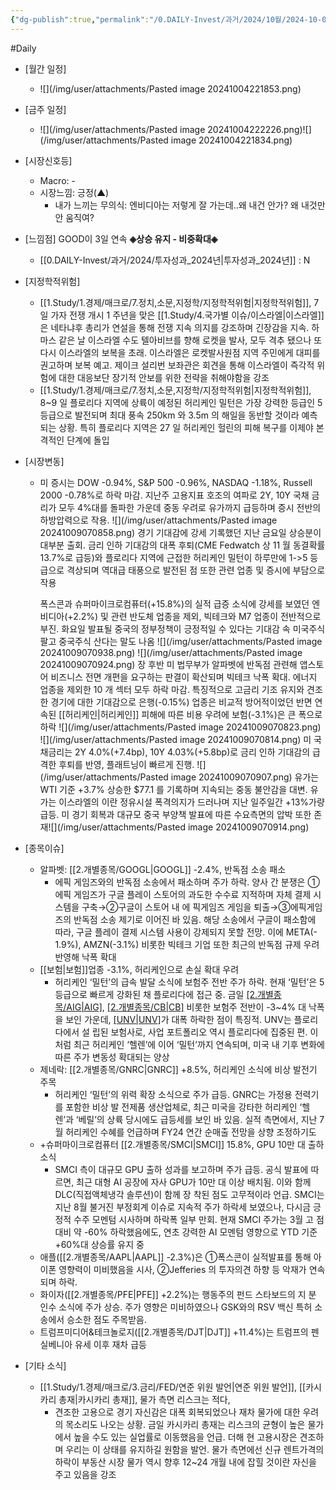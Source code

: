 ```yaml
---
{"dg-publish":true,"permalink":"/0.DAILY-Invest/과거/2024/10월/2024-10-08/","created":"2024-10-09T06:49:55.799+09:00","updated":"2025-06-03T20:08:43.669+09:00"}
---
```


#Daily 


- [월간 일정]
	- ![](/img/user/attachments/Pasted image 20241004221853.png)

- [금주 일정]
	- ![](/img/user/attachments/Pasted image 20241004222226.png)![](/img/user/attachments/Pasted image 20241004221834.png)


- [시장신호등]
	- Macro: -
	- 시장느낌: 긍정(▲)
		- 내가 느끼는 무의식: 엔비디아는 저렇게 잘 가는데..왜 내건 안가? 왜 내것만 안 움직여?


- [느낌점] GOOD이 3일 연속 **◈상승 유지 - 비중확대◈**  
	- [[0.DAILY-Invest/과거/2024/투자성과_2024년\|투자성과_2024년]] : N


- [지정학적위험]
	- [[1.Study/1.경제/매크로/7.정치,소문,지정학/지정학적위험\|지정학적위험]], 7 일 가자 전쟁 개시 1 주년을 맞은 [[1.Study/4.국가별 이슈/이스라엘\|이스라엘]]은 네타냐후 총리가 연설을 통해 전쟁 지속 의지를 강조하며 긴장감을 지속. 하마스 같은 날 이스라엘 수도 텔아비브를 향해 로켓을 발사, 모두 격추 됐으나 또다시 이스라엘의 보복을 초래. 이스라엘은 로켓발사원점 지역 주민에게 대피를 권고하며 보복 예고. 제이크 설리번 보좌관은 회견을 통해 이스라엘이 즉각적 위험에 대한 대응보단 장기적 안보를 위한 전략을 취해야함을 강조 
	- [[1.Study/1.경제/매크로/7.정치,소문,지정학/지정학적위험\|지정학적위험]], 8~9 일 플로리다 지역에 상륙이 예정된 허리케인 밀턴은 가장 강력한 등급인 5 등급으로 발전되며 최대 풍속 250km 와 3.5m 의 해일을 동반할 것이라 예측되는 상황. 특히 플로리다 지역은 27 일 허리케인 헐린의 피해 복구를 이제야 본격적인 단계에 돌입



- [시장변동]
	- 미 증시는 DOW -0.94%, S&P 500 -0.96%, NASDAQ -1.18%, Russell 2000 -0.78%로 하락 마감. 지난주 고용지표 호조의 여파로 2Y, 10Y 국채 금리가 모두 4%대를 돌파한 가운데 중동 우려로 유가까지 급등하며 증시 전반의 하방압력으로 작용. 
	  ![](/img/user/attachments/Pasted image 20241009070858.png)
	  경기 기대감에 강세 기록했던 지난 금요일 상승분이 대부분 출회. 금리 인하 기대감의 대폭 후퇴(CME Fedwatch 상 11 월 동결확률 13.7%로 급등)와 플로리다 지역에 근접한 허리케인 밀턴이 하루만에 1->5 등급으로 격상되며 역대급 태풍으로 발전된 점 또한 관련 업종 및 증시에 부담으로 작용 
	  
	  폭스콘과 슈퍼마이크로컴퓨터(+15.8%)의 실적 급증 소식에 강세를 보였던 엔비디아(+2.2%) 및 관련 반도체 업종을 제외, 빅테크와 M7 업종이 전반적으로 부진.
	  화요일 발표될 중국의 정부정책이 긍정적일 수 있다는 기대감 속 미국주식 팔고 중국주식 산다는 말도 나옴
	   ![](/img/user/attachments/Pasted image 20241009070938.png)
	  ![](/img/user/attachments/Pasted image 20241009070924.png)
	  장 후반 미 법무부가 알파벳에 반독점 관련해 앱스토어 비즈니스 전면 개편을 요구하는 판결이 확산되며 빅테크 낙폭 확대. 에너지 업종을 제외한 10 개 섹터 모두 하락 마감. 특징적으로 고금리 기조 유지와 견조한 경기에 대한 기대감으로 은행(-0.15%) 업종은 비교적 방어적이었던 반면 연속된 [[허리케인\|허리케인]] 피해에 따른 비용 우려에 보험(-3.1%)은 큰 폭으로 하락 ![](/img/user/attachments/Pasted image 20241009070823.png)
	  ![](/img/user/attachments/Pasted image 20241009070814.png)
	  미 국채금리는 2Y 4.0%(+7.4bp), 10Y 4.03%(+5.8bp)로 금리 인하 기대감의 급격한 후퇴를 반영, 플래트닝이 빠르게 진행. 
	  ![](/img/user/attachments/Pasted image 20241009070907.png)
	  유가는 WTI 기준 +3.7% 상승한 $77.1 를 기록하며 지속되는 중동 불안감을 대변. 유가는 이스라엘의 이란 정유시설 폭격의지가 드러나며 지난 일주일간 +13%가량 급등. 미 경기 회복과 대규모 중국 부양책 발표에 따른 수요측면의 압박 또한 존재![](/img/user/attachments/Pasted image 20241009070914.png)



- [종목이슈]
	- 알파벳: [[2.개별종목/GOOGL\|GOOGL]] -2.4%, 반독점 소송 패소
		- 에픽 게임즈와의 반독점 소송에서 패소하며 주가 하락. 양사 간 분쟁은 ①에픽 게임즈가 구글 플레이 스토어의 과도한 수수료 지적하며 자체 결제 시스템을 구축→②구글이 스토어 내 에 픽게임즈 게임을 퇴출→③에픽게임즈의 반독점 소송 제기로 이어진 바 있음. 해당 소송에서 구글이 패소함에 따라, 구글 플레이 결제 시스템 사용이 강제되지 못할 전망. 이에 META(- 1.9%), AMZN(-3.1%) 비롯한 빅테크 기업 또한 최근의 반독점 규제 우려 반영해 낙폭 확대
	- [[보험\|보험]]업종 -3.1%, 허리케인으로 손실 확대 우려
		- 허리케인 ‘밀턴’의 급속 발달 소식에 보험주 전반 주가 하락. 현재 ‘밀턴’은 5등급으로 빠르게 강화된 채 플로리다에 접근 중. 금일 [[2.개별종목/AIG\|AIG]](-3.2%), [[2.개별종목/CB\|CB]](-4.6%) 비롯한 보험주 전반이 -3~4% 대 낙폭을 보인 가운데, [[UNV\|UNV]](-19.5%)가 대폭 하락한 점이 특징적. UNV는 플로리다에서 설 립된 보험사로, 사업 포트폴리오 역시 플로리다에 집중된 편. 이처럼 최근 허리케인 ‘헬렌’에 이어 ‘밀턴’까지 연속되며, 미국 내 기후 변화에 따른 주가 변동성 확대되는 양상
	- 제네락: [[2.개별종목/GNRC\|GNRC]] +8.5%, 허리케인 소식에 비상 발전기 주목
		- 허리케인 ‘밀턴’의 위력 확장 소식으로 주가 급등. GNRC는 가정용 전력기를 포함한 비상 발 전제품 생산업체로, 최근 미국을 강타한 허리케인 ‘헬렌’과 ‘베릴’의 상륙 당시에도 급등세를 보인 바 있음. 실적 측면에서, 지난 7월 허리케인 수혜를 언급하며 FY24 연간 순매출 전망을 상향 조정하기도
	- +슈퍼마이크로컴퓨터 [[2.개별종목/SMCI\|SMCI]] 15.8%, GPU 10만 대 출하 소식
		- SMCI 측이 대규모 GPU 출하 성과를 보고하며 주가 급등. 공식 발표에 따르면, 최근 대형 AI 공장에 자사 GPU가 10만 대 이상 배치됨. 이와 함께 DLC(직접액체냉각 솔루션)이 함께 장 착된 점도 고무적이라 언급. SMCI는 지난 8월 불거진 부정회계 이슈로 지속적 주가 하락세 보였으나, 다시금 긍정적 수주 모멘텀 시사하며 하락폭 일부 만회. 현재 SMCI 주가는 3월 고 점 대비 약 -60% 하락했음에도, 연초 강력한 AI 모멘텀 영향으로 YTD 기준 +60%대 상승률 유지 중
	- 애플([[2.개별종목/AAPL\|AAPL]] -2.3%)은 ①폭스콘이 실적발표를 통해 아이폰 영향력이 미비했음을 시사, ②Jefferies 의 투자의견 하향 등 악재가 연속되며 하락.
	- 화이자([[2.개별종목/PFE\|PFE]] +2.2%)는 행동주의 펀드 스타보드의 지 분 인수 소식에 주가 상승. 주가 영향은 미비하였으나 GSK와의 RSV 백신 특허 소송에서 승소한 점도 주목받음. 
	- 트럼프미디어&테크놀로지([[2.개별종목/DJT\|DJT]] +11.4%)는 트럼프의 펜실베니아 유세 이후 재차 급등



- [기타 소식]
	- [[1.Study/1.경제/매크로/3.금리/FED/연준 위원 발언\|연준 위원 발언]], [[카시카리 총재\|카시카리 총재]], 물가 측면 리스크는 적다, 
		- 견조한 고용으로 경기 자신감은 대폭 회복되었으나 재차 물가에 대한 우려의 목소리도 나오는 상황. 금일 카시카리 총재는 리스크의 균형이 높은 물가에서 높을 수도 있는 실업률로 이동했음을 언급. 더해 현 고용시장은 견조하며 우리는 이 상태를 유지하길 원함을 발언. 물가 측면에선 신규 렌트가격의 하락이 부동산 시장 물가 역시 향후 12~24 개월 내에 잡힐 것이란 자신을 주고 있음을 강조

